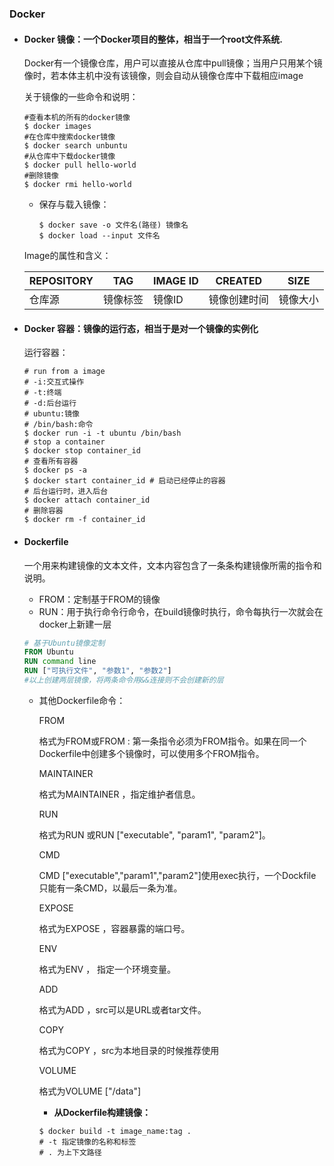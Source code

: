 ### Docker

* #### Docker 镜像：一个Docker项目的整体，相当于一个root文件系统.

  Docker有一个镜像仓库，用户可以直接从仓库中pull镜像；当用户只用某个镜像时，若本体主机中没有该镜像，则会自动从镜像仓库中下载相应image

  关于镜像的一些命令和说明：

  ```shell
  #查看本机的所有的docker镜像
  $ docker images
  #在仓库中搜索docker镜像
  $ docker search unbuntu
  #从仓库中下载docker镜像
  $ docker pull hello-world
  #删除镜像
  $ docker rmi hello-world
  ```
  - 保存与载入镜像：

    ```shell
    $ docker save -o 文件名(路径) 镜像名
    $ docker load --input 文件名
    ```

  Image的属性和含义：

  |REPOSITORY|TAG|IMAGE ID|CREATED|SIZE|
  |-------|-------|-------|--------|----|
  | 仓库源| 镜像标签|镜像ID|镜像创建时间|镜像大小|

  

* #### Docker 容器：镜像的运行态，相当于是对一个镜像的实例化

  运行容器：

  ```shell
  # run from a image
  # -i:交互式操作
  # -t:终端
  # -d:后台运行
  # ubuntu:镜像
  # /bin/bash:命令
  $ docker run -i -t ubuntu /bin/bash
  # stop a container
  $ docker stop container_id
  # 查看所有容器
  $ docker ps -a
  $ docker start container_id # 启动已经停止的容器
  # 后台运行时，进入后台
  $ docker attach container_id
  # 删除容器
  $ docker rm -f container_id
  ```

* #### Dockerfile

  一个用来构建镜像的文本文件，文本内容包含了一条条构建镜像所需的指令和说明。

  - FROM：定制基于FROM的镜像
  - RUN：用于执行命令行命令，在build镜像时执行，命令每执行一次就会在docker上新建一层

  ```dockerfile
  # 基于Ubuntu镜像定制
  FROM Ubuntu
  RUN command line
  RUN ["可执行文件", "参数1", "参数2"]
  #以上创建两层镜像，将两条命令用&&连接则不会创建新的层
  ```
  
  - 其他Dockerfile命令：
    
    FROM
  
      格式为FROM或FROM <image>:<tag>
      第一条指令必须为FROM指令。如果在同一个Dockerfile中创建多个镜像时，可以使用多个FROM指令。
  
    MAINTAINER
  
      格式为MAINTAINER <name> ，指定维护者信息。
  
    RUN
  
      格式为RUN <command> 或RUN ["executable", "param1", "param2"]。
  
    CMD
  
      CMD ["executable","param1","param2"]使用exec执行，一个Dockfile只能有一条CMD，以最后一条为准。
  
    EXPOSE
  
      格式为EXPOSE <port>，容器暴露的端口号。
  
    ENV
  
      格式为ENV <key> <value> ， 指定一个环境变量。
  
    ADD
  
      格式为ADD <src> <dest>，src可以是URL或者tar文件。
  
    COPY
  
      格式为COPY <src> <dest>，src为本地目录的时候推荐使用
  
    VOLUME
  
      格式为VOLUME ["/data"]
  
	-  **从Dockerfile构建镜像：**
	
	  ```shell
	  $ docker build -t image_name:tag .
	  # -t 指定镜像的名称和标签
	  # . 为上下文路径
	  ```

 